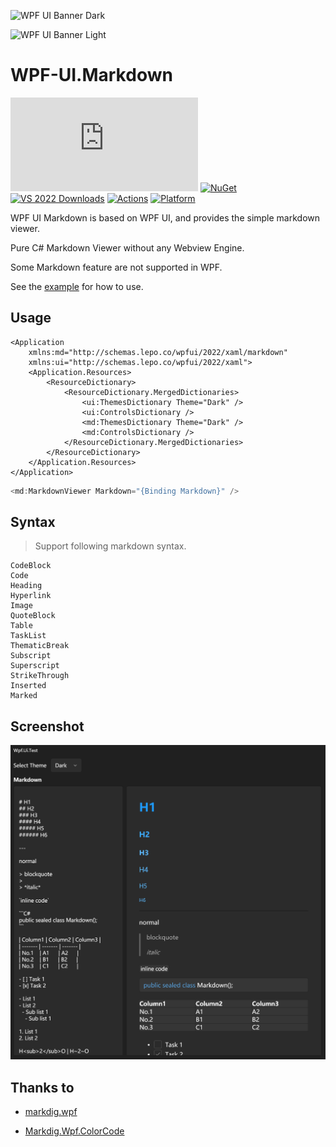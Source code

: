 ![WPF UI Banner Dark](https://user-images.githubusercontent.com/13592821/174165081-9c62d188-ecb6-4200-abd8-419afbaf32c2.png#gh-dark-mode-only)

![WPF UI Banner Light](https://user-images.githubusercontent.com/13592821/174165388-921c4745-90ed-4396-9a4b-9c86478f7447.png#gh-light-mode-only)

# WPF-UI.Markdown

[![GitHub license](https://img.shields.io/github/license/emako/wpfui.markdown)](https://github.com/emako/wpfui.markdown/blob/master/LICENSE) [![NuGet](https://img.shields.io/nuget/v/WPF-UI.Markdown.svg)](https://nuget.org/packages/WPF-UI.Markdown) [![VS 2022 Downloads](https://img.shields.io/visual-studio-marketplace/i/lepo.WPF-UI?label=vs-2022)](https://marketplace.visualstudio.com/items?itemName=lepo.WPF-UI) [![Actions](https://github.com/emako/wpfui.markdown/actions/workflows/library.nuget.yml/badge.svg)](https://github.com/emako/wpfui.markdown/actions/workflows/library.nuget.yml) [![Platform](https://img.shields.io/badge/platform-Windows-blue?logo=windowsxp&color=1E9BFA)](https://dotnet.microsoft.com/zh-cn/download/dotnet/latest/runtime)

WPF UI Markdown is based on WPF UI, and provides the simple markdown viewer.

Pure C# Markdown Viewer without any Webview Engine.

Some Markdown feature are not supported in WPF.

See the [example](src/Wpf.Ui.Markdown/) for how to use.

## Usage

```xaml
<Application
    xmlns:md="http://schemas.lepo.co/wpfui/2022/xaml/markdown"
    xmlns:ui="http://schemas.lepo.co/wpfui/2022/xaml">
    <Application.Resources>
        <ResourceDictionary>
            <ResourceDictionary.MergedDictionaries>
                <ui:ThemesDictionary Theme="Dark" />
                <ui:ControlsDictionary />
                <md:ThemesDictionary Theme="Dark" />
                <md:ControlsDictionary />
            </ResourceDictionary.MergedDictionaries>
        </ResourceDictionary>
    </Application.Resources>
</Application>
```

```c#
<md:MarkdownViewer Markdown="{Binding Markdown}" />
```

## Syntax

> Support following markdown syntax.

```
CodeBlock
Code
Heading
Hyperlink
Image
QuoteBlock
Table
TaskList
ThematicBreak
Subscript
Superscript
StrikeThrough
Inserted
Marked
```

## Screenshot

![image-20240913172834279](https://raw.githubusercontent.com/emako/wpfui.markdown/refs/heads/master/assets/image-20240913172834279.png)

## Thanks to

- [markdig.wpf](https://github.com/Kryptos-FR/markdig.wpf)

- [Markdig.Wpf.ColorCode](https://github.com/coltrane2ny/Markdig.Wpf.ColorCode)
